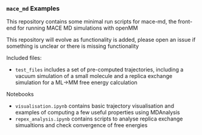 ### `mace_md` Examples



This repository contains some minimal run scripts for mace-md, the front-end for running MACE MD simulations with openMM


This repository will evolve as functionality is added, please open an issue if something is unclear or there is missing functionality



Included files:
- `test_files` includes a set of pre-computed trajectories, including a vacuum simulation of a small molecule and a replica exchange simulation for a ML->MM free energy calculation



Notebooks
- `visualisation.ipynb` contains basic trajectory visualisation and examples of computing a few useful properties using MDAnalysis
- `repex_analysis.ipynb` contains scripts to analyse replica exchange simualtions and check convergence of free energies


